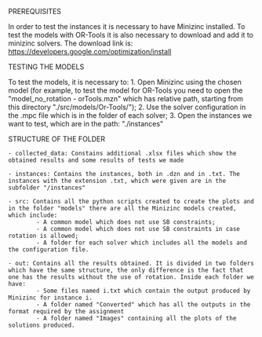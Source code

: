PREREQUISITES

In order to test the instances it is necessary to have Minizinc installed. 
To test the models with OR-Tools it is also necessary to download and add it to minizinc solvers. The download link is: https://developers.google.com/optimization/install


TESTING THE MODELS

To test the models, it is necessary to:
	1. Open Minizinc using the chosen model (for example, to test the model for OR-Tools you need to open the "model_no_rotation - orTools.mzn" which has relative path, starting from this directory "./src/models/Or-Tools/");
	2. Use the solver configuration in the .mpc file which is in the folder of each solver;
	3. Open the instances we want to test, which are in the path: "./instances"


STRUCTURE OF THE FOLDER

	- collected_data: Constains additional .xlsx files which show the obtained results and some results of tests we made
	
	- instances: Contains the instances, both in .dzn and in .txt. The instances with the extension .txt, which were given are in the subfolder "/instances"

	- src: Contains all the python scripts created to create the plots and in the folder "models" there are all the Minizinc models created, which include:
			- A common model which does not use SB constraints;
			- A common model which does not use SB constraints in case rotation is allowed;
			- A folder for each solver which includes all the models and the configuration file.

	- out: Contains all the results obtained. It is divided in two folders which have the same structure, the only difference is the fact that one has the results without the use of rotation. Inside each folder we have:
			- Some files named i.txt which contain the output produced by Minizinc for instance i.
			- A folder named "Converted" which has all the outputs in the format required by the assignment
			- A folder named "Images" containing all the plots of the solutions produced.


